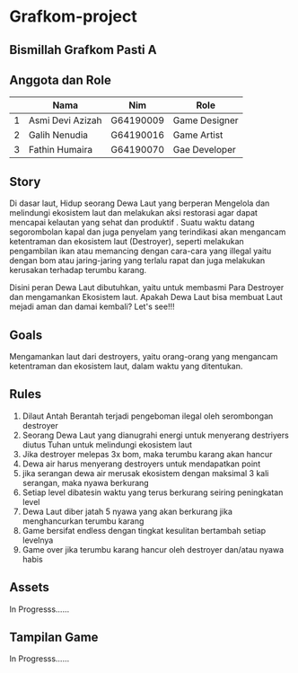 # Grafkom-project
## Bismillah Grafkom Pasti A
## Anggota dan Role
<table>
    <thead>
        <tr>
            <th></th>
            <th>Nama</th>
            <th>Nim</th>
            <th>Role</th>
        </tr>
    </thead>
    <tbody>
        <tr>
            <td>1</td>
            <td>Asmi Devi Azizah</td>
            <td>G64190009</td>
            <td>Game Designer</td>
        </tr>
        <tr>
            <td>2</td>
            <td>Galih Nenudia</td>
            <td>G64190016</td>
            <td>Game Artist</td>
        </tr>
        <tr>
            <td>3</td>
            <td>Fathin Humaira</td>
            <td>G64190070</td>
            <td>Gae Developer</td>
        </tr>
    </tbody>
</table>

## Story
Di dasar laut, Hidup seorang Dewa Laut yang berperan Mengelola dan melindungi ekosistem laut dan melakukan aksi restorasi agar dapat mencapai kelautan yang sehat dan produktif . Suatu waktu datang segorombolan kapal dan juga penyelam yang terindikasi akan mengancam ketentraman dan ekosistem laut (Destroyer), seperti melakukan pengambilan ikan atau memancing dengan cara-cara yang illegal yaitu dengan bom atau jaring-jaring yang terlalu rapat dan juga melakukan kerusakan terhadap terumbu karang.

Disini peran Dewa Laut dibutuhkan, yaitu untuk membasmi Para Destroyer dan mengamankan Ekosistem laut. Apakah Dewa Laut bisa membuat Laut mejadi aman dan damai kembali? Let's see!!!

## Goals
Mengamankan laut dari destroyers, yaitu orang-orang yang mengancam ketentraman dan ekosistem laut, dalam waktu yang ditentukan.

## Rules
1. Dilaut Antah Berantah terjadi pengeboman ilegal oleh serombongan destroyer
2. Seorang Dewa Laut yang dianugrahi energi untuk menyerang destriyers diutus Tuhan untuk melindungi ekosistem laut 
3. Jika destroyer melepas 3x bom, maka terumbu karang akan hancur
4. Dewa air harus menyerang destroyers untuk mendapatkan point
5. jika serangan dewa air merusak ekosistem dengan maksimal 3 kali serangan, maka nyawa berkurang
6. Setiap level dibatesin waktu yang terus berkurang seiring peningkatan level
7. Dewa Laut diber jatah 5 nyawa yang akan berkurang jika menghancurkan terumbu karang
8. Game bersifat endless dengan tingkat kesulitan bertambah setiap levelnya
9. Game over jika terumbu karang hancur oleh destroyer dan/atau nyawa habis

## Assets
In Progresss......

## Tampilan Game
In Progresss......

